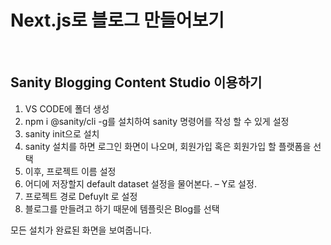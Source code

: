 # Next.js로 블로그 만들어보기

<br>

## Sanity Blogging Content Studio 이용하기

1. VS CODE에 폴더 생성   
2. npm i @sanity/cli -g를 설치하여 sanity 명령어를 작성 할 수 있게 설정 
3. sanity init으로 설치
4. sanity 설치를 하면 로그인 화면이 나오며, 회원가입 혹은 회원가입 할 플랫폼을 선택
5. 이후, 프로젝트 이름 설정
6. 어디에 저장할지 default dataset 설정을 물어본다. – Y로 설정.
7. 프로젝트 경로 Defuylt 로 설정
8. 블로그를 만들려고 하기 때문에 템플릿은 Blog를 선택

모든 설치가 완료된 화면을 보여줍니다.